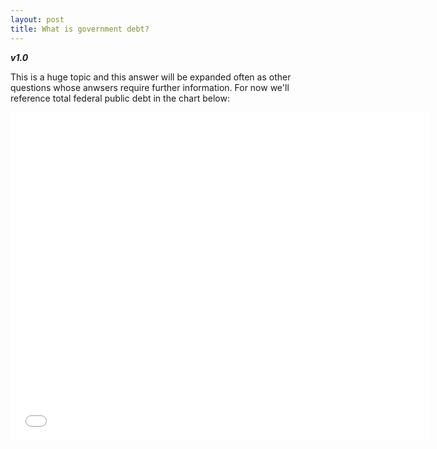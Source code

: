 ```yaml
---
layout: post
title: What is government debt? 
---
```


**_v1.0_**

This is a huge topic and this answer will be expanded often as other questions whose anwsers require further information. For now we'll reference total federal public debt in the chart below:

<iframe src="//fred.stlouisfed.org/graph/graph-landing.php?g=6VZl&width=670&height=475" scrolling="no" frameborder="0" style="overflow:hidden; width:670px; height:525px;" allowTransparency="true"></iframe>
